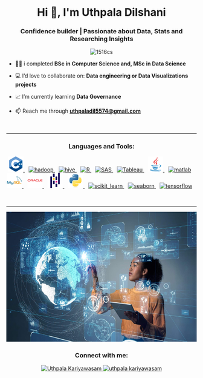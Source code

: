<h1 align="center">Hi 👋, I'm Uthpala Dilshani</h1>
<h3 align="center"> Confidence builder | Passionate about Data, Stats and Researching Insights </h3>

<p align="center"> <img src="https://komarev.com/ghpvc/?username=1516cs&label=Profile%20views&color=0e75b6&style=flat" alt="1516cs" /> </p>

- 👩‍🎓 i completed **BSc in Computer Science and, MSc in Data Science**

- 💻  I’d love to collaborate on: **Data engineering or Data Visualizations projects**
  
- 📈 I’m currently learning **Data Governance**

- 📫 Reach me through  **uthpaladil5574@gmail.com**
<p> </p>
<br>

---

<h3 align="center">Languages and Tools:</h3>
<p align="center">
  <span style="margin-right: 10px;">
    <a href="https://www.w3schools.com/cpp/" target="_blank" rel="noreferrer">
      <img src="https://raw.githubusercontent.com/devicons/devicon/master/icons/cplusplus/cplusplus-original.svg" alt="cplusplus" width="40" height="40"/>
    </a>
  </span>
  <span style="margin-right: 10px;">
    <a href="https://hadoop.apache.org/" target="_blank" rel="noreferrer">
      <img src="https://www.vectorlogo.zone/logos/apache_hadoop/apache_hadoop-icon.svg" alt="hadoop" width="40" height="40"/>
    </a>
  </span>
  <span style="margin-right: 10px;">
    <a href="https://hive.apache.org/" target="_blank" rel="noreferrer">
      <img src="https://www.vectorlogo.zone/logos/apache_hive/apache_hive-icon.svg" alt="hive" width="40" height="40"/>
    </a>
  </span>
  <span style="margin-right: 10px;">
    <a href="https://www.r-project.org/" target="_blank" rel="noreferrer">
      <img src="https://www.r-project.org/Rlogo.png" alt="R" width="40" height="40"/>
    </a>
  </span>
  <span style="margin-right: 10px;">
    <a href="https://www.sas.com/" target="_blank" rel="noreferrer">
      <img src="https://upload.wikimedia.org/wikipedia/commons/a/a5/SAS_Institute_logo.svg" alt="SAS" width="40" height="40"/>
    </a>
  </span>
  <span style="margin-right: 10px;">
    <a href="https://www.tableau.com/" target="_blank" rel="noreferrer">
      <img src="https://upload.wikimedia.org/wikipedia/commons/4/4d/Tableau_Logo.svg" alt="Tableau" width="40" height="40"/>
    </a>
  </span>
  <span style="margin-right: 10px;">
    <a href="https://www.java.com" target="_blank" rel="noreferrer">
      <img src="https://raw.githubusercontent.com/devicons/devicon/master/icons/java/java-original.svg" alt="java" width="40" height="40"/>
    </a>
  </span>
  <span style="margin-right: 10px;">
    <a href="https://www.mathworks.com/" target="_blank" rel="noreferrer">
      <img src="https://upload.wikimedia.org/wikipedia/commons/2/21/Matlab_Logo.png" alt="matlab" width="40" height="40"/>
    </a>
  </span>
  <span style="margin-right: 10px;">
    <a href="https://www.mysql.com/" target="_blank" rel="noreferrer">
      <img src="https://raw.githubusercontent.com/devicons/devicon/master/icons/mysql/mysql-original-wordmark.svg" alt="mysql" width="40" height="40"/>
    </a>
  </span>
  <span style="margin-right: 10px;">
    <a href="https://www.oracle.com/" target="_blank" rel="noreferrer">
      <img src="https://raw.githubusercontent.com/devicons/devicon/master/icons/oracle/oracle-original.svg" alt="oracle" width="40" height="40"/>
    </a>
  </span>
  <span style="margin-right: 10px;">
    <a href="https://pandas.pydata.org/" target="_blank" rel="noreferrer">
      <img src="https://raw.githubusercontent.com/devicons/devicon/2ae2a900d2f041da66e950e4d48052658d850630/icons/pandas/pandas-original.svg" alt="pandas" width="40" height="40"/>
    </a>
  </span>
  <span style="margin-right: 10px;">
    <a href="https://www.python.org" target="_blank" rel="noreferrer">
      <img src="https://raw.githubusercontent.com/devicons/devicon/master/icons/python/python-original.svg" alt="python" width="40" height="40"/>
    </a>
  </span>
  <span style="margin-right: 10px;">
    <a href="https://scikit-learn.org/" target="_blank" rel="noreferrer">
      <img src="https://upload.wikimedia.org/wikipedia/commons/0/05/Scikit_learn_logo_small.svg" alt="scikit_learn" width="40" height="40"/>
    </a>
  </span>
  <span style="margin-right: 10px;">
    <a href="https://seaborn.pydata.org/" target="_blank" rel="noreferrer">
      <img src="https://seaborn.pydata.org/_images/logo-mark-lightbg.svg" alt="seaborn" width="40" height="40"/>
    </a>
  </span>
  <span style="margin-right: 10px;">
    <a href="https://www.tensorflow.org" target="_blank" rel="noreferrer">
      <img src="https://www.vectorlogo.zone/logos/tensorflow/tensorflow-icon.svg" alt="tensorflow" width="40" height="40"/>
    </a>
  </span>
</p>

<br>

---

<div align="center">
  <a href="https://example.com" target="_blank" rel="noreferrer">
    <img src="https://github.com/1516CS/1516CS/blob/main/data4.jpg?raw=true" alt="Data4" width="640" height="343"/>
  </a>
</div>

  <h3 align="center">Connect with me:</h3>
  <p align="center">
    <a href="www.linkedin.com/in/uthpala-kariyawasam-95cd" target="_blank">
      <img src="https://raw.githubusercontent.com/rahuldkjain/github-profile-readme-generator/master/src/images/icons/Social/linked-in-alt.svg" alt="Uthpala Kariyawasam" height="40" width="50" />
    </a>
    <a href="https://www.facebook.com/uthpala.kariyawasam.58/" target="_blank">
      <img src="https://raw.githubusercontent.com/rahuldkjain/github-profile-readme-generator/master/src/images/icons/Social/facebook.svg" alt="uthpala kariyawasam" height="40" width="50" />
    </a>
  </p>

 

